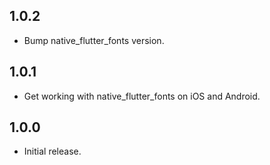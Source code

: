 ## 1.0.2

* Bump native_flutter_fonts version.

## 1.0.1

* Get working with native_flutter_fonts on iOS and Android.

## 1.0.0

* Initial release.
